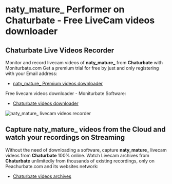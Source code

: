 # naty_mature_ Performer on Chaturbate - Free LiveCam videos downloader

## Chaturbate Live Videos Recorder

Monitor and record livecam videos of **naty_mature_** from **Chaturbate** with Moniturbate.com
Get a premium trial for free by just and only registering with your Email address:
* [naty_mature_ Premium videos downloader](https://moniturbate.com/request-demo-licence-key.html)

Free livecam videos downloader - Moniturbate Software:
* [Chaturbate videos downloader](https://moniturbate.com/moniturbate-download-software.html)

![naty_mature_ livecam videos recorder](https://peachurnet.com/templates/moniturbate-software.png)


## Capture naty_mature_ videos from the Cloud and watch your recordings on Streaming

Without the need of downloading a software, capture **naty_mature_** livecam videos from **Chaturbate** 100% online.
Watch Livecam archives from **Chaturbate** unlimitedly from thousands of existing recordings, only on Peachurbate.com and its websites network:
* [Chaturbate videos archives](https://peachurnet.com/)